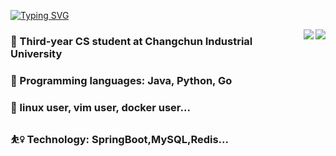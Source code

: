 [![Typing SVG](https://readme-typing-svg.herokuapp.com?pause=500&lines=Hi+there+%F0%9F%91%8B;I'm+XiaXinyu)](https://git.io/typing-svg)




<img align="right" src="https://github-readme-stats.vercel.app/api?username=ThinyuXia&theme=prussian&show_icons=true&count_private=true&hide=contribs,issues" />

<img align="right" src="https://github-readme-stats.vercel.app/api/top-langs/?username=ThinyuXia&layout=compact&theme=algolia&hide=html,css,JavaScript" />


### 🏫 Third-year CS student at Changchun Industrial University
### 🔮 Programming languages: Java, Python, Go
### 🔆 linux user, vim user, docker user...
### ⛹️‍♀️ Technology: SpringBoot,MySQL,Redis...

